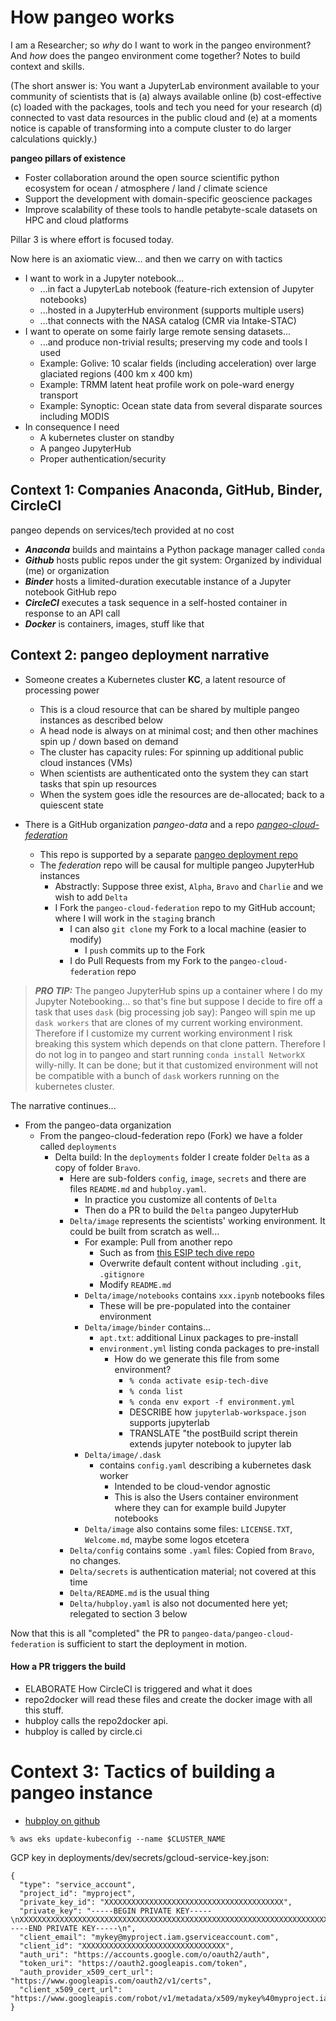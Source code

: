 # How pangeo works

I am a Researcher; so *why* do I want to work in the pangeo environment? 
And *how* does the pangeo environment come together? Notes to build context and skills.


(The short answer is: You want a JupyterLab environment available to your community of scientists 
that is (a) always available online (b) cost-effective (c) loaded with the packages, tools and tech
you need for your research (d) connected to vast data resources in the public cloud and (e) at a 
moments notice is capable of transforming into a compute cluster to do larger calculations quickly.)


**pangeo pillars of existence**


- Foster collaboration around the open source scientific python ecosystem for ocean / atmosphere / land / climate science
- Support the development with domain-specific geoscience packages
- Improve scalability of these tools to handle petabyte-scale datasets on HPC and cloud platforms 


Pillar 3 is where effort is focused today. 


Now here is an axiomatic view... and then we carry on with tactics

- I want to work in a Jupyter notebook...
  - ...in fact a JupyterLab notebook (feature-rich extension of Jupyter notebooks)
  - ...hosted in a JupyterHub environment (supports multiple users)
  - ...that connects with the NASA catalog (CMR via Intake-STAC)
- I want to operate on some fairly large remote sensing datasets...
  - ...and produce non-trivial results; preserving my code and tools I used
  - Example: Golive: 10 scalar fields (including acceleration) over large glaciated regions (400 km x 400 km)
  - Example: TRMM latent heat profile work on pole-ward energy transport
  - Example: Synoptic: Ocean state data from several disparate sources including MODIS
- In consequence I need 
  - A kubernetes cluster on standby
  - A pangeo JupyterHub 
  - Proper authentication/security
  
  
## Context 1: Companies Anaconda, GitHub, Binder, CircleCI


pangeo depends on services/tech provided at no cost


- ***Anaconda*** builds and maintains a Python package manager called `conda`
- ***Github*** hosts public repos under the git system: Organized by individual (me) or organization
- ***Binder*** hosts a limited-duration executable instance of a Jupyter notebook GitHub repo
- ***CircleCI*** executes a task sequence in a self-hosted container in response to an API call
- ***Docker*** is containers, images, stuff like that


## Context 2: pangeo deployment narrative 

- Someone creates a Kubernetes cluster **KC**, a latent resource of processing power
  - This is a cloud resource that can be shared by multiple pangeo instances as described below
  - A head node is always on at minimal cost; and then other machines spin up / down based on demand
  - The cluster has capacity rules: For spinning up additional public cloud instances (VMs)
  - When scientists are authenticated onto the system they can start tasks that spin up resources
  - When the system goes idle the resources are de-allocated; back to a quiescent state
  
  
- There is a GitHub organization *pangeo-data* and a 
repo [*pangeo-cloud-federation*](https://github.com/pangeo-data/pangeo-cloud-federation)
  - This repo is supported by a separate [pangeo deployment repo](https://github.com/Element84/pangeo-deployment)
  - The *federation* repo will be causal for multiple pangeo JupyterHub instances
    - Abstractly: Suppose three exist, `Alpha`, `Bravo` and `Charlie` and we wish to add `Delta`
    - I Fork the `pangeo-cloud-federation` repo to my GitHub account; where I will work in the `staging` branch
      - I can also `git clone` my Fork to a local machine (easier to modify) 
        - I `push` commits up to the Fork
      - I do Pull Requests from my Fork to the `pangeo-cloud-federation` repo


> ***PRO TIP:*** The pangeo JupyterHub spins up a container where I do my Jupyter Notebooking... so that's fine but
suppose I decide to fire off a task that uses `dask` (big processing job say): Pangeo will spin me up `dask workers`
that are clones of my current working environment. Therefore if I customize my current working environment I risk
breaking this system which depends on that clone pattern. Therefore I do not log in to pangeo and start running
`conda install NetworkX` willy-nilly. It can be done; but it that customized environment will not be compatible
with a bunch of `dask` workers running on the kubernetes cluster. 


The narrative continues...

- From the pangeo-data organization
  - From the pangeo-cloud-federation repo (Fork) we have a folder called `deployments`
    - Delta build: In the `deployments` folder I create folder `Delta` as a copy of folder `Bravo`.
      - Here are sub-folders `config`, `image`, `secrets` and there are files `README.md` and `hubploy.yaml`.
        - In practice you customize all contents of `Delta` 
        - Then do a PR to build the `Delta` pangeo JupyterHub
      - `Delta/image` represents the scientists' working environment. It could be built from scratch as well...
        - For example: Pull from another repo
          - Such as from [this ESIP tech dive repo](https://github.com/scottyhq/esip-tech-dive)
          - Overwrite default content without including `.git`, `.gitignore`
          - Modify `README.md` 
        - `Delta/image/notebooks` contains `xxx.ipynb` notebooks files
          - These will be pre-populated into the container environment
        - `Delta/image/binder` contains...
          - `apt.txt`: additional Linux packages to pre-install
          - `environment.yml` listing conda packages to pre-install
            - How do we generate this file from some environment?
              - `% conda activate esip-tech-dive`
              - `% conda list`
              - `% conda env export -f environment.yml`
              - DESCRIBE how `jupyterlab-workspace.json` supports jupyterlab 
              - TRANSLATE "the postBuild script therein extends jupyter notebook to jupyter lab   
        - `Delta/image/.dask`
          - contains `config.yaml` describing a kubernetes dask worker
            - Intended to be cloud-vendor agnostic
            - This is also the Users container environment where they can for example build Jupyter notebooks
        - `Delta/image` also contains some files: `LICENSE.TXT`, `Welcome.md`, maybe some logos etcetera
      - `Delta/config` contains some `.yaml` files: Copied from `Bravo`, no changes.
      - `Delta/secrets` is authentication material; not covered at this time
      - `Delta/README.md` is the usual thing
      - `Delta/hubploy.yaml` is also not documented here yet; relegated to section 3 below 
      
Now that this is all "completed" the PR to `pangeo-data/pangeo-cloud-federation` is sufficient to start 
the deployment in motion. 


#### How a PR triggers the build

- ELABORATE How CircleCI is triggered and what it does
- repo2docker will read these files and create the docker image with all this stuff. 
- hubploy calls the repo2docker api. 
- hubploy is called by circle.ci


# Context 3: Tactics of building a pangeo instance


* [hubploy on github](https://github.com/yuvipanda/hubploy)

```
% aws eks update-kubeconfig --name $CLUSTER_NAME
```

GCP key in deployments/dev/secrets/gcloud-service-key.json:

```
{
  "type": "service_account",
  "project_id": "myproject",
  "private_key_id": "XXXXXXXXXXXXXXXXXXXXXXXXXXXXXXXXXXXXXXXX",
  "private_key": "-----BEGIN PRIVATE KEY-----\nXXXXXXXXXXXXXXXXXXXXXXXXXXXXXXXXXXXXXXXXXXXXXXXXXXXXXXXXXXXXXXXXXXXXXXXXXXXXXXXXXXXXXXXX\n-----END PRIVATE KEY-----\n",
  "client_email": "mykey@myproject.iam.gserviceaccount.com",
  "client_id": "XXXXXXXXXXXXXXXXXXXXXXXXXXXXXXXX",
  "auth_uri": "https://accounts.google.com/o/oauth2/auth",
  "token_uri": "https://oauth2.googleapis.com/token",
  "auth_provider_x509_cert_url": "https://www.googleapis.com/oauth2/v1/certs",
  "client_x509_cert_url": "https://www.googleapis.com/robot/v1/metadata/x509/mykey%40myproject.iam.gserviceaccount.com"
}
```

